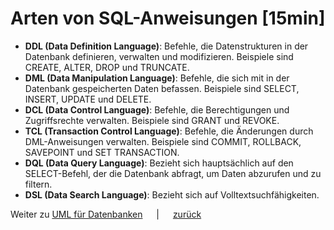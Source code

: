 # 

# Arten von SQL-Anweisungen [15min]

- **DDL (Data Definition Language)**: Befehle, die Datenstrukturen in der Datenbank definieren, verwalten und modifizieren. Beispiele sind CREATE, ALTER, DROP und TRUNCATE.
- **DML (Data Manipulation Language)**: Befehle, die sich mit in der Datenbank gespeicherten Daten befassen. Beispiele sind SELECT, INSERT, UPDATE und DELETE.
- **DCL (Data Control Language)**: Befehle, die Berechtigungen und Zugriffsrechte verwalten. Beispiele sind GRANT und REVOKE.
- **TCL (Transaction Control Language)**: Befehle, die Änderungen durch DML-Anweisungen verwalten. Beispiele sind COMMIT, ROLLBACK, SAVEPOINT und SET TRANSACTION.
- **DQL (Data Query Language)**: Bezieht sich hauptsächlich auf den SELECT-Befehl, der die Datenbank abfragt, um Daten abzurufen und zu filtern.
- **DSL (Data Search Language)**: Bezieht sich auf Volltextsuchfähigkeiten.

Weiter zu [UML für Datenbanken](../unterrichte/uml_diagramme.md) &emsp; | &emsp; [zurück](../datenbanken.md)